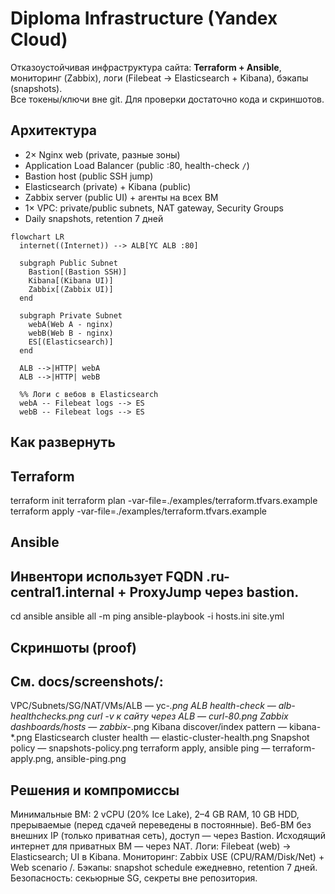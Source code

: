 # Diploma Infrastructure (Yandex Cloud)

Отказоустойчивая инфраструктура сайта: **Terraform + Ansible**, мониторинг (Zabbix), логи (Filebeat → Elasticsearch + Kibana), бэкапы (snapshots).  
Все токены/ключи вне git. Для проверки достаточно кода и скриншотов.

## Архитектура

- 2× Nginx web (private, разные зоны)
- Application Load Balancer (public :80, health-check `/`)
- Bastion host (public SSH jump)
- Elasticsearch (private) + Kibana (public)
- Zabbix server (public UI) + агенты на всех ВМ
- 1× VPC: private/public subnets, NAT gateway, Security Groups
- Daily snapshots, retention 7 дней

```mermaid
flowchart LR
  internet((Internet)) --> ALB[YC ALB :80]

  subgraph Public Subnet
    Bastion[(Bastion SSH)]
    Kibana[(Kibana UI)]
    Zabbix[(Zabbix UI)]
  end

  subgraph Private Subnet
    webA(Web A - nginx)
    webB(Web B - nginx)
    ES[(Elasticsearch)]
  end

  ALB -->|HTTP| webA
  ALB -->|HTTP| webB

  %% Логи с вебов в Elasticsearch
  webA -- Filebeat logs --> ES
  webB -- Filebeat logs --> ES
  ```

  ## Как развернуть
  ## Terraform
  terraform init
  terraform plan -var-file=./examples/terraform.tfvars.example
  terraform apply -var-file=./examples/terraform.tfvars.example

  ## Ansible
  ## Инвентори использует FQDN .ru-central1.internal + ProxyJump через bastion.
  cd ansible
  ansible all -m ping
  ansible-playbook -i hosts.ini site.yml

  ## Скриншоты (proof)
  ## См. docs/screenshots/:
  VPC/Subnets/SG/NAT/VMs/ALB — yc-*.png
  ALB health-check — alb-healthchecks.png
  curl -v к сайту через ALB — curl-80.png
  Zabbix dashboards/hosts — zabbix-*.png
  Kibana discover/index pattern — kibana-*.png
  Elasticsearch cluster health — elastic-cluster-health.png
  Snapshot policy — snapshots-policy.png
  terraform apply, ansible ping — terraform-apply.png, ansible-ping.png
  
  ## Решения и компромиссы
  Минимальные ВМ: 2 vCPU (20% Ice Lake), 2–4 GB RAM, 10 GB HDD, прерываемые (перед сдачей переведены в постоянные).
  Веб-ВМ без внешних IP (только приватная сеть), доступ — через Bastion.
  Исходящий интернет для приватных ВМ — через NAT.
  Логи: Filebeat (web) → Elasticsearch; UI в Kibana.
  Мониторинг: Zabbix USE (CPU/RAM/Disk/Net) + Web scenario /.
  Бэкапы: snapshot schedule ежедневно, retention 7 дней.
  Безопасность: секьюрные SG, секреты вне репозитория.
